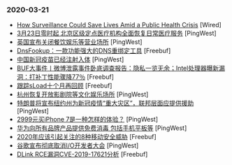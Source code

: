 ### 2020-03-21

* [How Surveillance Could Save Lives Amid a Public Health Crisis](https://www.wired.com/story/surveillance-save-lives-amid-public-health-crisis) [Wired]
* [3月23日零时起 北京区级定点医疗机构全面恢复日常医疗服务](https://www.pingwest.com/w/207220) [PingWest]
* [英国宣布关闭餐饮娱乐等营业场所](https://www.pingwest.com/w/207219) [PingWest]
* [DnsFookup：一款功能强大的DNS重绑定工具](https://www.freebuf.com/articles/network/229255.html) [Freebuf]
* [中国新冠疫苗已经注射入体](https://www.pingwest.com/w/207218) [PingWest]
* [BUF大事件丨微博泄露事件卧底调查报告：隐私一览无余；Intel处理器曝新漏洞：打补丁性能骤降77％](https://www.freebuf.com/news/231071.html) [Freebuf]
* [跟踪sLoad十个月再回顾](https://www.freebuf.com/articles/others-articles/228089.html) [Freebuf]
* [杭州恢复开放影剧院等文化娱乐场所](https://www.pingwest.com/w/207217) [PingWest]
* [特朗普将宣布纽约州为新冠疫情“重大灾区”，联邦层面应提供援助](https://www.pingwest.com/w/207216) [PingWest]
* [2999元买iPhone 7是一种怎样的体验？](https://www.pingwest.com/a/207051) [PingWest]
* [华为向所有品牌产品提供免费消毒 包括手机平板等](https://www.pingwest.com/w/207215) [PingWest]
* [2020年应该引起关注的8种移动安全威胁](https://www.freebuf.com/articles/terminal/228900.html) [Freebuf]
* [谷歌宣布彻底取消I/O开发者大会](https://www.pingwest.com/w/207214) [PingWest]
* [DLink RCE漏洞CVE-2019-17621分析](https://www.freebuf.com/vuls/228726.html) [Freebuf]
